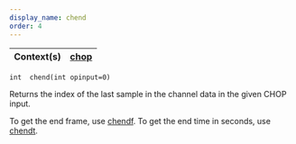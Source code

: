 ```yaml
---
display_name: chend
order: 4
---
```

| Context(s) | [chop](../contexts/chop.html) |
| --- | --- |

`int  chend(int opinput=0)`

Returns the index of the last sample in the channel data in the given CHOP input.

To get the end frame, use [chendf](chendf.html "Returns the frame corresponding to the last sample of the input specified."). To get the end time in seconds, use [chendt](chendt.html "Returns the time corresponding to the last sample of the input
specified.").
